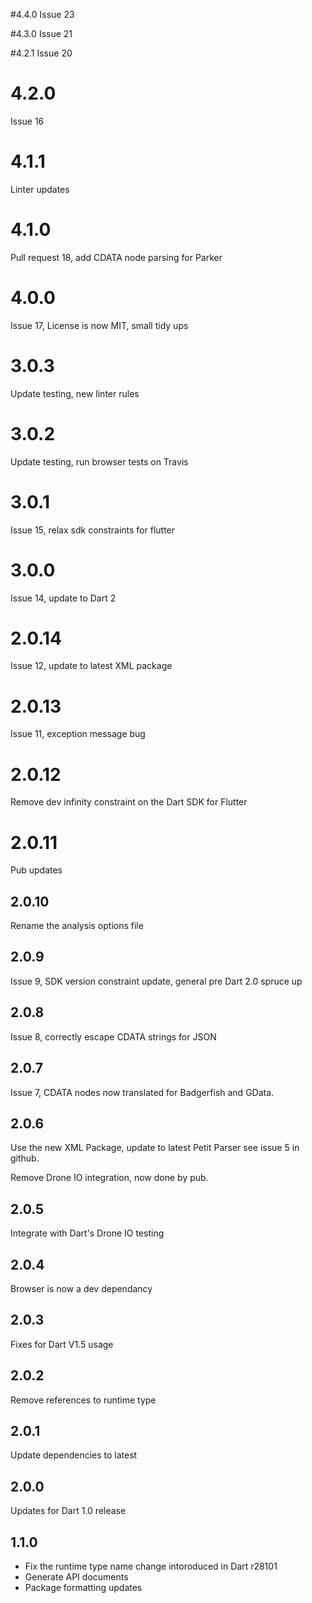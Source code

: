 #4.4.0
Issue 23

#4.3.0
Issue 21

#4.2.1
Issue 20

# 4.2.0
Issue 16

# 4.1.1
Linter updates

# 4.1.0
Pull request 18, add CDATA node parsing for Parker

# 4.0.0
Issue 17, License is now MIT, small tidy ups

# 3.0.3
Update testing, new linter rules

# 3.0.2
Update testing, run browser tests on Travis

# 3.0.1
Issue 15, relax sdk constraints for flutter

# 3.0.0
Issue 14, update to Dart 2

# 2.0.14
Issue 12, update to latest XML package

# 2.0.13 
Issue 11, exception message bug

# 2.0.12
Remove dev infinity constraint on the Dart SDK for Flutter

# 2.0.11
Pub updates

## 2.0.10
Rename the analysis options file

## 2.0.9

Issue 9, SDK version constraint update, general
pre Dart 2.0 spruce up

## 2.0.8

Issue 8, correctly escape CDATA strings for JSON

## 2.0.7

Issue 7, CDATA nodes now translated for Badgerfish
and GData.

## 2.0.6

Use the new XML Package, update to latest Petit Parser
see issue 5 in github.

Remove Drone IO integration, now done by pub.

## 2.0.5

Integrate with Dart's Drone IO testing

## 2.0.4

Browser is now a dev dependancy

## 2.0.3

Fixes for Dart V1.5 usage

## 2.0.2

Remove references to runtime type

## 2.0.1

Update dependencies to latest

## 2.0.0

Updates for Dart 1.0 release

## 1.1.0

* Fix the runtime type name change intoroduced in Dart r28101
* Generate API documents
* Package formatting updates